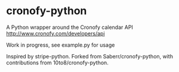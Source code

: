 # cronofy-python

A Python wrapper around the Cronofy calendar API http://www.cronofy.com/developers/api

Work in progress, see example.py for usage

Inspired by stripe-python. Forked from Saberr/cronofy-python, with contributions from 10to8/cronofy-python.